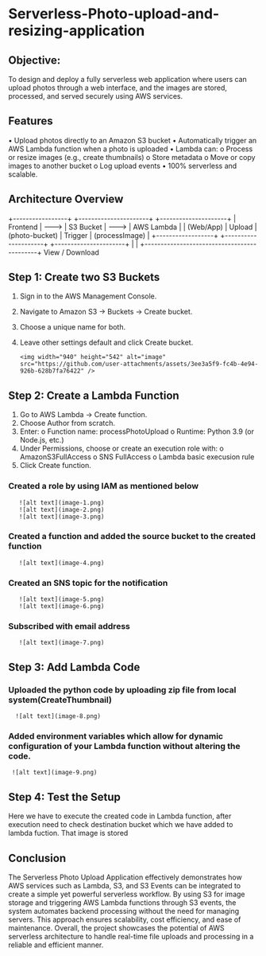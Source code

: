 # Serverless-Photo-upload-and-resizing-application
## Objective: 
To design and deploy a fully serverless web application where users can upload photos through a web interface, and the images are stored, processed, and served securely using AWS services.

## Features
•	Upload photos directly to an Amazon S3 bucket
•	Automatically trigger an AWS Lambda function when a photo is uploaded
•	Lambda can:
o	Process or resize images (e.g., create thumbnails)
o	Store metadata
o	Move or copy images to another bucket
o	Log upload events
•	100% serverless and scalable.

## Architecture Overview
+-----------------+                 +----------------------+                +---------------------+
|   Frontend    |      --->     |   S3 Bucket         |    --->      | AWS Lambda    |
|  (Web/App)  |  Upload  | (photo-bucket) | Trigger  | (processImage) |
+------------------+                 +---------------------+               +----------------------+
        |                                                           |
        +--------------------------------------------+
                 View / Download


## Step 1: Create two S3 Buckets
1.	Sign in to the AWS Management Console.
2.	Navigate to Amazon S3 → Buckets → Create bucket.
3.	Choose a unique name for both.
4.	Leave other settings default and click Create bucket.

        <img width="940" height="542" alt="image" src="https://github.com/user-attachments/assets/3ee3a5f9-fc4b-4e94-926b-628b7fa76422" />



## Step 2: Create a Lambda Function
1.	Go to AWS Lambda → Create function.
2.	Choose Author from scratch.
3.	Enter:
o	Function name: processPhotoUpload
o	Runtime: Python 3.9 (or Node.js, etc.)
4.	Under Permissions, choose or create an execution role with:
o	AmazonS3FullAccess
o	SNS FullAccess
o	Lambda basic execusion rule
5.	Click Create function.

###  Created a role by using IAM as mentioned below
       ![alt text](image-1.png)
       ![alt text](image-2.png)
       ![alt text](image-3.png)
###  Created a function and added the source bucket to the created function
       ![alt text](image-4.png)
###  Created an SNS topic for the notification 
       ![alt text](image-5.png)
       ![alt text](image-6.png)
###  Subscribed with email address
       ![alt text](image-7.png)
## Step 3: Add Lambda Code
###  Uploaded the python code by uploading zip file from local system(CreateThumbnail)
      ![alt text](image-8.png)
###  Added environment variables which allow for dynamic configuration of your Lambda function without altering the code.
     ![alt text](image-9.png)

## Step 4: Test the Setup
Here we have to execute the created code in Lambda function, after execution need to check destination bucket which we have added to lambda fuction. That image is stored 

## Conclusion
The Serverless Photo Upload Application effectively demonstrates how AWS services such as Lambda, S3, and S3 Events can be integrated to create a simple yet powerful serverless workflow. By using S3 for image storage and triggering AWS Lambda functions through S3 events, the system automates backend processing without the need for managing servers. This approach ensures scalability, cost efficiency, and ease of maintenance. Overall, the project showcases the potential of AWS serverless architecture to handle real-time file uploads and processing in a reliable and efficient manner.
